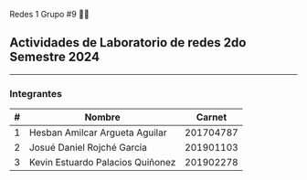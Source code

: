 Redes 1 Grupo #9  👨‍💻
## Actividades de Laboratorio de redes 2do Semestre 2024
---
### Integrantes 
| # | Nombre                                | Carnet    |
|---|---------------------------------------|-----------|
| 1 | Hesban Amilcar Argueta Aguilar        | 201704787 |
| 2 | Josué Daniel Rojché García            | 201901103 |
| 3 | Kevin Estuardo Palacios Quiñonez      | 201902278 |
